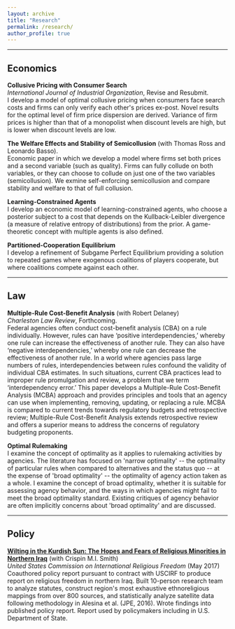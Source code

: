 ```yaml
---
layout: archive
title: "Research"
permalink: /research/
author_profile: true
---
```


---

Economics
-------

**Collusive Pricing with Consumer Search**  
*International Journal of Industrial Organization*, Revise and Resubmit.  
I develop a model of optimal collusive pricing when consumers face search costs and firms can only verify each other's prices ex-post. Novel results for the optimal level of firm price dispersion are derived. Variance of firm prices is higher than that of a monopolist when discount levels are high, but is lower when discount levels are low.

**The Welfare Effects and Stability of Semicollusion**  (with Thomas Ross and Leonardo Basso).  
Economic paper in which we develop a model where firms set both prices and a second variable (such as quality). Firms can fully collude on both variables, or they can choose to collude on just one of the two variables (semicollusion). We  exmine self-enforcing semicollusion and compare stability and welfare to that of full collusion. 

**Learning-Constrained Agents**  
I develop an economic model of learning-constrained agents, who choose a posterior subject to a cost that depends on the Kullback-Leibler divergence (a measure of relative entropy of distributions) from the prior. A game-theoretic concept with multiple agents is also defined.

**Partitioned-Cooperation Equilibrium**  
I develop a refinement of Subgame Perfect Equilibrium providing a solution to repeated games where exogenous coalitions of players cooperate, but where coalitions compete against each other.

---

Law
------

**Multiple-Rule Cost-Benefit Analysis** (with Robert Delaney)  
*Charleston Law Review*, Forthcoming.  
Federal agencies often conduct cost-benefit analysis (CBA) on a rule individually. However, rules can have ‘positive interdependencies,’ whereby one rule can increase the effectiveness of another rule. They can also have ‘negative interdependencies,’ whereby one rule can decrease the effectiveness of another rule. In a world where agencies pass large numbers of rules, interdependencies between rules confound the validity of individual CBA estimates. In such situations, current CBA practices lead to improper rule promulgation and review, a problem that we term ‘interdependency error.’ This paper develops a Multiple-Rule Cost-Benefit Analysis (MCBA) approach and provides principles and tools that an agency can use when implementing, removing, updating, or replacing a rule. MCBA is compared to current trends towards regulatory budgets and retrospective review; Multiple-Rule Cost-Benefit Analysis extends retrospective review and offers a superior means to address the concerns of regulatory budgeting proponents.

**Optimal Rulemaking**  
I examine the concept of optimality as it applies to rulemaking activities by agencies. The literature has focused on 'narrow optimality' -- the optimality of particular rules when compared to alternatives and the status quo -- at the expense of 'broad optimality' -- the optimality of agency action taken as a whole. I examine the concept of broad optimality, whether it is suitable for assessing agency behavior, and the ways in which agencies might fail to meet the broad optimality standard. Existing critiques of agency behavior are often implicitly concerns about 'broad optimality' and are discussed.

---

Policy
-------

[**Wilting in the Kurdish Sun: The Hopes and Fears of Religious Minorities in Northern Iraq**](https://www.uscirf.gov/publications/wilting-kurdish-sun-hopes-and-fears-religious-minorities-northern-iraq) (with Crispin M.I. Smith)  
*United States Commission on International Religious Freedom* (May 2017)  
Coauthored policy report pursuant to contract with USCIRF to produce report on religious freedom in northern Iraq. Built 10-person research team to analyze statutes, construct region's most exhaustive ethnoreligious mappings from over 800 sources, and statistically analyze satellite data following methodology in Alesina et al. (JPE, 2016). Wrote findings into published policy report. Report used by policymakers including in U.S. Department of State.
